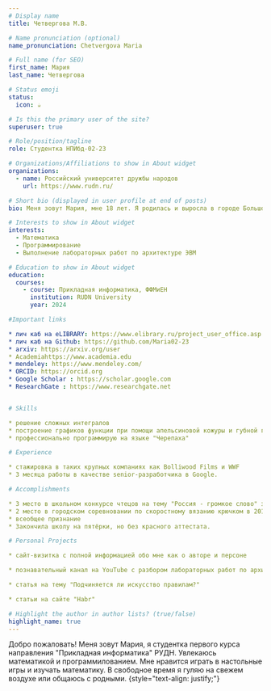 ```yaml
---
# Display name
title: Четвергова М.В.

# Name pronunciation (optional)
name_pronunciation: Chetvergova Maria

# Full name (for SEO)
first_name: Мария
last_name: Четвергова

# Status emoji
status:
  icon: ☕️

# Is this the primary user of the site?
superuser: true

# Role/position/tagline
role: Студентка НПИбд-02-23

# Organizations/Affiliations to show in About widget
organizations:
  - name: Российский университет дружбы народов
    url: https://www.rudn.ru/

# Short bio (displayed in user profile at end of posts)
bio: Меня зовут Мария, мне 18 лет. Я родилась и выросла в городе Большой Камень в Приморском крае. Увлекаюсь изучением математики, макраме и шаманскими танцами.

# Interests to show in About widget
interests:
  - Математика
  - Программирование
  - Выполнение лабораторных работ по архитектуре ЭВМ

# Education to show in About widget
education:
  courses:
    - course: Прикладная информатика, ФФМиЕН
      institution: RUDN University
      year: 2024

#Important links

* лич каб на eLIBRARY: https://www.elibrary.ru/project_user_office.asp
* лич каб на Github: https://github.com/Maria02-23
* arxiv: https://arxiv.org/user
* Academiahttps://www.academia.edu
* mendeley: https://www.mendeley.com/
* ORCID: https://orcid.org
* Google Scholar : https://scholar.google.com
* ResearchGate : https://www.researchgate.net


# Skills

* решение сложных интегралов
* построение графиков функции при помощи апельсиновой кожуры и губной гармошки
* профессионально программирую на языке "Черепаха"

# Experience

* стажировка в таких крупных компаниях как Bolliwood Films и WWF
* 3 месяца работы в качестве senior-разработчика в Google.

# Accomplishments

* 3 место в школьном конкурсе чтецов на тему "Россия - громкое слово" за 10 класс
* 2 место в городском соревновании по скоростному вязанию крючком в 2019 году 
* всеобщее признание
* Закончила школу на пятёрки, но без красного аттестата.

# Personal Projects

* сайт-визитка с полной информацией обо мне как о авторе и персоне

* познавательный канал на YouTube с разбором лабораторных работ по архитектуре ЭВМ

* статья на тему "Подчиняется ли искусство правилам?"

* статьи на сайте "Habr"

# Highlight the author in author lists? (true/false)
highlight_name: true
---
```


Добро пожаловать! Меня зовут Мария, я студентка первого курса направления "Прикладная информатика" РУДН. 
Увлекаюсь математикой и программилованием. Мне нравится играть в настольные игры и изучать математику. 
В свободное время я гуляю на свежем воздухе или общаюсь с родными.
{style="text-align: justify;"}
